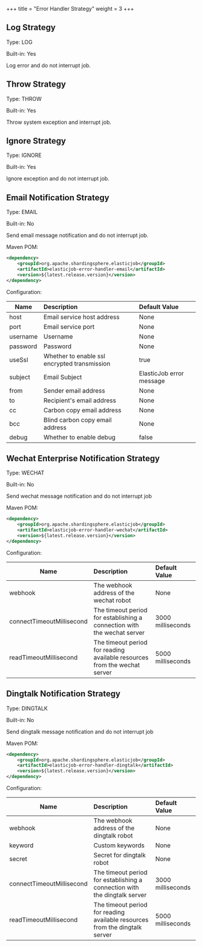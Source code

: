 +++
title = "Error Handler Strategy"
weight = 3
+++

## Log Strategy

Type: LOG

Built-in: Yes

Log error and do not interrupt job.

## Throw Strategy

Type: THROW

Built-in: Yes

Throw system exception and interrupt job.

## Ignore Strategy

Type: IGNORE

Built-in: Yes

Ignore exception and do not interrupt job.

## Email Notification Strategy

Type: EMAIL

Built-in: No

Send email message notification and do not interrupt job.

Maven POM: 

```xml
<dependency>
    <groupId>org.apache.shardingsphere.elasticjob</groupId>
    <artifactId>elasticjob-error-handler-email</artifactId>
    <version>${latest.release.version}</version>
</dependency>
```

Configuration: 

| Name      | Description                                      | Default Value            |
| -------- |:------------------------------------------------ |:------------------------ |
| host     | Email service host address                       | None                     |
| port     | Email service port                               | None                     |
| username | Username                                         | None                     |
| password | Password                                         | None                     |
| useSsl   | Whether to enable ssl encrypted transmission     | true                     |
| subject  | Email Subject                                    | ElasticJob error message |
| from     | Sender email address                             | None                     |
| to       | Recipient's email address                        | None                     |
| cc       | Carbon copy email address                        | None                     |
| bcc      | Blind carbon copy email address                  | None                     |
| debug    | Whether to enable debug                          | false                     |

## Wechat Enterprise Notification Strategy

Type: WECHAT

Built-in: No

Send wechat message notification and do not interrupt job

Maven POM: 

```xml
<dependency>
    <groupId>org.apache.shardingsphere.elasticjob</groupId>
    <artifactId>elasticjob-error-handler-wechat</artifactId>
    <version>${latest.release.version}</version>
</dependency>
```

Configuration: 

| Name                       | Description                                                                | Default Value     |
| ------------------------- |:---------------------------------------------------------------------------|:----------------- |
| webhook                   | The webhook address of the wechat robot                                    | None              |
| connectTimeoutMillisecond | The timeout period for establishing a connection with the wechat server    | 3000 milliseconds |
| readTimeoutMillisecond    | The timeout period for reading available resources from the wechat server  | 5000 milliseconds |

## Dingtalk Notification Strategy

Type: DINGTALK

Built-in: No

Send dingtalk message notification and do not interrupt job

Maven POM: 

```xml
<dependency>
    <groupId>org.apache.shardingsphere.elasticjob</groupId>
    <artifactId>elasticjob-error-handler-dingtalk</artifactId>
    <version>${latest.release.version}</version>
</dependency>
```

Configuration: 

| Name                      | Description                                                                 | Default Value     |
| ------------------------- |:--------------------------------------------------------------------------- |:------------------|
| webhook                   | The webhook address of the dingtalk robot                                   | None              |
| keyword                   | Custom keywords                                                             | None              |
| secret                    | Secret for dingtalk robot                                                   | None              |
| connectTimeoutMillisecond | The timeout period for establishing a connection with the dingtalk server   | 3000 milliseconds |
| readTimeoutMillisecond    | The timeout period for reading available resources from the dingtalk server | 5000 milliseconds |
